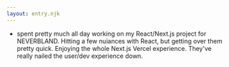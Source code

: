 ```yaml
---
layout: entry.njk
---
```


- spent pretty much all day working on my React/Next.js project for NEVERBLAND. Hitting a few nuiances with React, but getting over them pretty quick. Enjoying the whole Next.js Vercel experience. They've really nailed the user/dev experience down.
